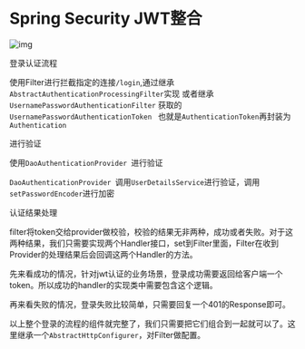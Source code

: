 # Spring Security JWT整合



![img](https://cdn.jsdelivr.net/gh/liaoxianfu/blogimg/data/liucheng.jpg)

登录认证流程

使用Filter进行拦截指定的连接`/login`,通过继承`AbstractAuthenticationProcessingFilter`实现 或者继承`UsernamePasswordAuthenticationFilter` 获取的`UsernamePasswordAuthenticationToken ` 也就是`AuthenticationToken`再封装为`Authentication`

进行验证

使用`DaoAuthenticationProvider `进行验证

`DaoAuthenticationProvider `调用`UserDetailsService`进行验证，调用`setPasswordEncoder`进行加密





认证结果处理

filter将token交给provider做校验，校验的结果无非两种，成功或者失败。对于这两种结果，我们只需要实现两个Handler接口，set到Filter里面，Filter在收到Provider的处理结果后会回调这两个Handler的方法。

先来看成功的情况，针对jwt认证的业务场景，登录成功需要返回给客户端一个token。所以成功的handler的实现类中需要包含这个逻辑。

再来看失败的情况，登录失败比较简单，只需要回复一个401的Response即可。

以上整个登录的流程的组件就完整了，我们只需要把它们组合到一起就可以了。这里继承一个`AbstractHttpConfigurer`，对Filter做配置。



